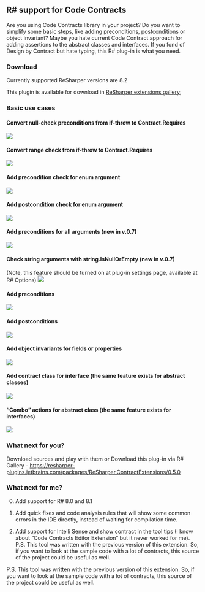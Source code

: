 R# support for Code Contracts 
----------------------------------

Are you using Code Contracts library in your project? Do you want to simplify some basic steps, like adding preconditions, postconditions or object invariant? Maybe you hate current Code Contract approach for adding assertions to the abstract classes and interfaces. If you fond of Design by Contract but hate typing, this R# plug-in is what you need.

### Download

Currently supported ReSharper versions are 8.2

This plugin is available for download in [ReSharper extensions gallery](https://resharper-plugins.jetbrains.com/packages/ReSharper.ContractExtensions/0.7.51);

### Basic use cases

#### Convert null-check preconditions from if-throw to Contract.Requires
![](https://github.com/SergeyTeplyakov/ReSharperContractExtensions/raw/master/Content/075%20-%20ConvertPreconditionANE.gif)

#### Convert range check from if-throw to Contract.Requires
![](https://github.com/SergeyTeplyakov/ReSharperContractExtensions/raw/master/Content/075%20-%20ConvertPreconditionWithAOR.gif)

#### Add precondition check for enum argument
![](https://github.com/SergeyTeplyakov/ReSharperContractExtensions/raw/master/Content/075%20-%20EnumRequires.gif)

#### Add postcondition check for enum argument
![](https://github.com/SergeyTeplyakov/ReSharperContractExtensions/raw/master/Content/075%20-%20EnsureEnums.gif)

#### Add preconditions for all arguments (new in v.0.7)
![](https://github.com/SergeyTeplyakov/ReSharperContractExtensions/raw/master/Content/07_MethodCombo.gif)

#### Check string arguments with string.IsNullOrEmpty (new in v.0.7)
(Note, this feature should be turned on at plug-in settings page, available at R# Options)
![](https://github.com/SergeyTeplyakov/ReSharperContractExtensions/raw/master/Content/08_StringCheck.gif)

#### Add preconditions

![](https://raw.githubusercontent.com/SergeyTeplyakov/ReSharperContractExtensions/master/Content/Requires_avi.gif)

#### Add postconditions

![](https://raw.githubusercontent.com/SergeyTeplyakov/ReSharperContractExtensions/master/Content/Postcondition_avi.gif)

#### Add object invariants for fields or properties

![](https://github.com/SergeyTeplyakov/ReSharperContractExtensions/raw/master/Content/Invariant_avi.gif)

#### Add contract class for interface (the same feature exists for abstract classes)

![](https://github.com/SergeyTeplyakov/ReSharperContractExtensions/raw/master/Content/Interface_avi.gif)

#### “Combo” actions for abstract class (the same feature exists for interfaces)

![](https://github.com/SergeyTeplyakov/ReSharperContractExtensions/raw/master/Content/AbstractClassCombo_avi.gif)


### What next for you?
Download sources and play with them or
Download this plug-in via R# Gallery - https://resharper-plugins.jetbrains.com/packages/ReSharper.ContractExtensions/0.5.0

### What next for me?
0. Add support for R# 8.0 and 8.1

1. Add quick fixes and code analysis rules that will show some common errors in the IDE directly, instead of waiting for compilation time.

2. Add support for Intelli Sense and show contract in the tool tips (I know about “Code Contracts Editor Extension” but it never worked for me).
P.S. This tool was written with the previous version of this extension. So, if you want to look at the sample code with a lot of contracts, this source of the project could be useful as well.

P.S. This tool was written with the previous version of this extension. So, if you want to look at the sample code with a lot of contracts, this source of the project could be useful as well.

